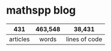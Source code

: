 # mathspp blog

<table class="stats-table">
    <thead>
        <tr>
            <th style="text-align: center;">431</th>
            <th style="text-align: center;">463,548</th>
            <th style="text-align: center;">38,431</th>
        </tr>
    </thead>
    <tbody>
        <tr>
            <td style="text-align: center;">articles</td>
            <td style="text-align: center;">words</td>
            <td style="text-align: center;">lines of code</td>
        </tr>
    </tbody>
</table>